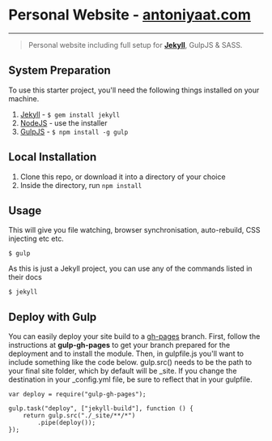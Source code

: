 # Personal Website - [antoniyaat.com](https://antoniyaat.com)

----

>  Personal website including full setup for **[Jekyll](https://jekyllrb.com/)**, GulpJS & SASS.

## System Preparation

To use this starter project, you'll need the following things installed on your machine.

1. [Jekyll](https://jekyllrb.com/) - ```$ gem install jekyll```
2. [NodeJS](https://nodejs.org/en/) - use the installer
3. [GulpJS](https://github.com/gulpjs/gulp) - ```$ npm install -g gulp ```

## Local Installation
1. Clone this repo, or download it into a directory of your choice
2. Inside the directory, run ```npm install```

## Usage 
This will give you file watching, browser synchronisation, auto-rebuild, CSS injecting etc etc.

```$ gulp```

As this is just a Jekyll project, you can use any of the commands listed in their docs


```$ jekyll```

## Deploy with Gulp
You can easily deploy your site build to a [gh-pages](https://github.com/shinnn/gulp-gh-pages) branch. First, follow the instructions at **gulp-gh-pages** to get your branch prepared for the deployment and to install the module. Then, in gulpfile.js you'll want to include something like the code below. gulp.src() needs to be the path to your final site folder, which by default will be _site. If you change the destination in your _config.yml file, be sure to reflect that in your gulpfile.

```
var deploy = require("gulp-gh-pages");

gulp.task("deploy", ["jekyll-build"], function () {
    return gulp.src("./_site/**/*")
        .pipe(deploy());
});
```
